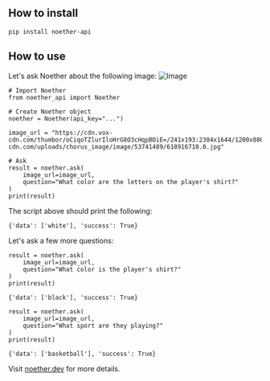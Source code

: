 
## How to install
```
pip install noether-api
```

## How to use
Let's ask Noether about the following image:
![Image](https://cdn.vox-cdn.com/thumbor/oCiqoTZlurIloHrG8O3cHqpBOiE=/241x193:2304x1644/1200x800/filters:focal(1034x301:1446x713)/cdn.vox-cdn.com/uploads/chorus_image/image/53741489/618916710.0.jpg)

```
# Import Noether
from noether_api import Noether

# Create Noether object
noether = Noether(api_key="...")

image_url = "https://cdn.vox-cdn.com/thumbor/oCiqoTZlurIloHrG8O3cHqpBOiE=/241x193:2304x1644/1200x800/filters:focal(1034x301:1446x713)/cdn.vox-cdn.com/uploads/chorus_image/image/53741489/618916710.0.jpg"

# Ask 
result = noether.ask(
	image_url=image_url,
	question="What color are the letters on the player's shirt?"
)
print(result)
```
The script above should print the following:
```
{'data': ['white'], 'success': True}
```

Let's ask a few more questions:
```
result = noether.ask(
	image_url=image_url,
	question="What color is the player's shirt?"
)
print(result)
```
```
{'data': ['black'], 'success': True}
```
```
result = noether.ask(
	image_url=image_url,
	question="What sport are they playing?"
)
print(result)
```
```
{'data': ['basketball'], 'success': True}
```
Visit [noether.dev](https://noether.dev) for more details.